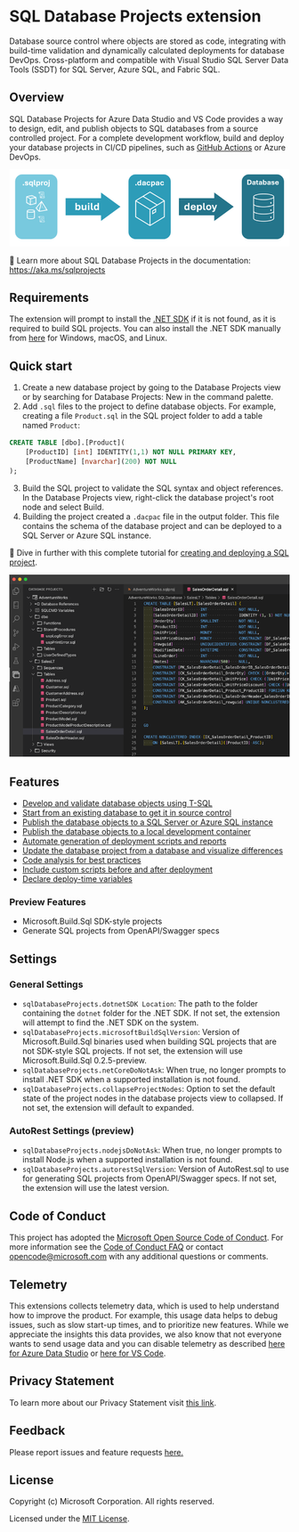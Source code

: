 # SQL Database Projects extension

Database source control where objects are stored as code, integrating with build-time validation and dynamically calculated deployments for database DevOps. Cross-platform and compatible with Visual Studio SQL Server Data Tools (SSDT) for SQL Server, Azure SQL, and Fabric SQL.

## Overview

SQL Database Projects for Azure Data Studio and VS Code provides a way to design, edit, and publish objects to SQL databases from a source controlled project. For a complete development workflow, build and deploy your database projects in CI/CD pipelines, such as [GitHub Actions](https://github.com/azure/sql-action) or Azure DevOps.

![SQL project lifecycle](https://raw.githubusercontent.com/microsoft/azuredatastudio/main/extensions/sql-database-projects/images/sqlproj-lifecycle.png)

📕 Learn more about SQL Database Projects in the documentation: https://aka.ms/sqlprojects

## Requirements

The extension will prompt to install the [.NET SDK](https://aka.ms/sqlprojects-dotnet) if it is not found, as it is required to build SQL projects. You can also install the .NET SDK manually from [here](https://aka.ms/sqlprojects-dotnet) for Windows, macOS, and Linux.

## Quick start

1. Create a new database project by going to the Database Projects view or by searching for Database Projects: New in the command palette.
2. Add `.sql` files to the project to define database objects. For example, creating a file `Product.sql` in the SQL project folder to add a table named `Product`:
  ```sql
  CREATE TABLE [dbo].[Product](
      [ProductID] [int] IDENTITY(1,1) NOT NULL PRIMARY KEY,
      [ProductName] [nvarchar](200) NOT NULL
  );
  ```
3. Build the SQL project to validate the SQL syntax and object references. In the Database Projects view, right-click the database project's root node and select Build.
4. Building the project created a `.dacpac` file in the output folder. This file contains the schema of the database project and can be deployed to a SQL Server or Azure SQL instance.

📕 Dive in further with this complete tutorial for [creating and deploying a SQL project](https://learn.microsoft.com/sql/tools/sql-database-projects/tutorials/create-deploy-sql-project?pivots=sq1-visual-studio-code).

![AdventureWorks SQL project](https://raw.githubusercontent.com/microsoft/azuredatastudio/main/extensions/sql-database-projects/images/readme-sqlproj.png)

## Features

- [Develop and validate database objects using T-SQL](https://learn.microsoft.com/sql/tools/sql-database-projects/sql-database-projects#validation)
- [Start from an existing database to get it in source control](https://learn.microsoft.com/sql/tools/sql-database-projects/tutorials/start-from-existing-database?pivots=sq1-visual-studio-code)
- [Publish the database objects to a SQL Server or Azure SQL instance](https://learn.microsoft.com/sql/tools/sql-database-projects/sql-database-projects#deployment)
- [Publish the database objects to a local development container](https://learn.microsoft.com/azure-data-studio/extensions/sql-database-project-extension-build#publish-the-sql-project-and-deploy-to-a-local-container)
- [Automate generation of deployment scripts and reports](https://learn.microsoft.com/sql/tools/sqlpackage/sqlpackage#deployments)
- [Update the database project from a database and visualize differences](https://learn.microsoft.com/sql/tools/sql-database-projects/howto/compare-database-project?pivots=sq1-visual-studio-code)
- [Code analysis for best practices](https://learn.microsoft.com/sql/tools/sql-database-projects/concepts/sql-code-analysis/sql-code-analysis?pivots=sq1-visual-studio-code)
- [Include custom scripts before and after deployment](https://learn.microsoft.com/sql/tools/sql-database-projects/concepts/pre-post-deployment-scripts?pivots=sq1-visual-studio-code)
- [Declare deploy-time variables](https://learn.microsoft.com/sql/tools/sql-database-projects/concepts/sqlcmd-variables?pivots=sq1-visual-studio-code)

### Preview Features

- Microsoft.Build.Sql SDK-style projects
- Generate SQL projects from OpenAPI/Swagger specs

## Settings

### General Settings

- `sqlDatabaseProjects.dotnetSDK Location`: The path to the folder containing the `dotnet` folder for the .NET SDK. If not set, the extension will attempt to find the .NET SDK on the system.
- `sqlDatabaseProjects.microsoftBuildSqlVersion`: Version of Microsoft.Build.Sql binaries used when building SQL projects that are not SDK-style SQL projects. If not set, the extension will use Microsoft.Build.Sql 0.2.5-preview.
- `sqlDatabaseProjects.netCoreDoNotAsk`: When true, no longer prompts to install .NET SDK when a supported installation is not found.
- `sqlDatabaseProjects.collapseProjectNodes`: Option to set the default state of the project nodes in the database projects view to collapsed. If not set, the extension will default to expanded.

### AutoRest Settings (preview)

- `sqlDatabaseProjects.nodejsDoNotAsk`: When true, no longer prompts to install Node.js when a supported installation is not found.
- `sqlDatabaseProjects.autorestSqlVersion`: Version of AutoRest.sql to use for generating SQL projects from OpenAPI/Swagger specs. If not set, the extension will use the latest version.

## Code of Conduct

This project has adopted the [Microsoft Open Source Code of Conduct](https://opensource.microsoft.com/codeofconduct/). For more information see the [Code of Conduct FAQ](https://opensource.microsoft.com/codeofconduct/faq/) or contact [opencode@microsoft.com](mailto:opencode@microsoft.com) with any additional questions or comments.

## Telemetry

This extensions collects telemetry data, which is used to help understand how to improve the product. For example, this usage data helps to debug issues, such as slow start-up times, and to prioritize new features. While we appreciate the insights this data provides, we also know that not everyone wants to send usage data and you can disable telemetry as described [here for Azure Data Studio](https://aka.ms/ads-disable-telemetry) or [here for VS Code](https://code.visualstudio.com/docs/getstarted/telemetry#_disable-telemetry-reporting).

## Privacy Statement

To learn more about our Privacy Statement visit [this link](https://go.microsoft.com/fwlink/?LinkID=824704).

## Feedback

Please report issues and feature requests [here.](https://github.com/microsoft/azuredatastudio/issues)

## License

Copyright (c) Microsoft Corporation. All rights reserved.

Licensed under the [MIT License](https://raw.githubusercontent.com/Microsoft/azuredatastudio/main/LICENSE.txt).
